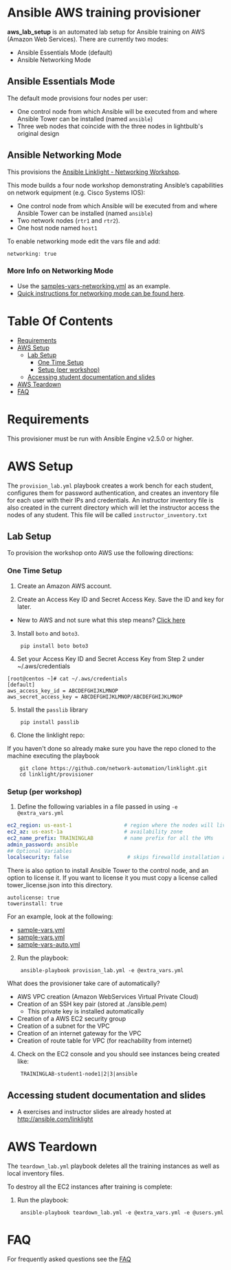 # Ansible AWS training provisioner
**aws_lab_setup** is an automated lab setup for Ansible training on AWS (Amazon Web Services).  There are currently two modes:
 - Ansible Essentials Mode (default)
 - Ansible Networking Mode

## Ansible Essentials Mode
The default mode provisions four nodes per user:
* One control node from which Ansible will be executed from and where Ansible Tower can be installed (named `ansible`)
* Three web nodes that coincide with the three nodes in lightbulb's original design

## Ansible Networking Mode
This provisions the [Ansible Linklight - Networking Workshop](../exercises/networking).  

This mode builds a four node workshop demonstrating Ansible’s capabilities on network equipment (e.g. Cisco Systems IOS):
* One control node from which Ansible will be executed from and where Ansible Tower can be installed (named `ansible`)
* Two network nodes (`rtr1` and `rtr2`).
* One host node named `host1`

To enable networking mode edit the vars file and add:
```
networking: true
```
### More Info on Networking Mode

- Use the [samples-vars-networking.yml](samples-vars-networking.yml) as an example.  
- [Quick instructions for networking mode can be found here](network_quick_instructions.md).

# Table Of Contents
- [Requirements](#requirements)
- [AWS Setup](#aws-setup)
  - [Lab Setup](#lab-setup)
    - [One Time Setup](#one-time-setup)
    - [Setup (per workshop)](#setup-per-workshop)
  - [Accessing student documentation and slides](#Accessing-student-documentation-and-slides)
- [AWS Teardown](#aws-teardown)
- [FAQ](../docs/faq.md)

# Requirements

This provisioner  must be run with Ansible Engine v2.5.0 or higher.

# AWS Setup
The `provision_lab.yml` playbook creates a work bench for each student, configures them for password authentication, and creates an inventory file for each user with their IPs and credentials. An instructor inventory file is also created in the current directory which will let the instructor access the nodes of any student.  This file will be called `instructor_inventory.txt`

## Lab Setup
To provision the workshop onto AWS use the following directions:

### One Time Setup

1. Create an Amazon AWS account.

2. Create an Access Key ID and Secret Access Key.  Save the ID and key for later.

  - New to AWS and not sure what this step means?  [Click here](aws-directions/AWSHELP.md)

3. Install `boto` and `boto3`.

        pip install boto boto3

4. Set your Access Key ID and Secret Access Key from Step 2 under ~/.aws/credentials

```
[root@centos ~]# cat ~/.aws/credentials
[default]
aws_access_key_id = ABCDEFGHIJKLMNOP
aws_secret_access_key = ABCDEFGHIJKLMNOP/ABCDEFGHIJKLMNOP
```

5. Install the `passlib` library

        pip install passlib

6. Clone the linklight repo:

If you haven't done so already make sure you have the repo cloned to the machine executing the playbook

        git clone https://github.com/network-automation/linklight.git
        cd linklight/provisioner

### Setup (per workshop)

1. Define the following variables in a file passed in using `-e @extra_vars.yml`

```yml
ec2_region: us-east-1                 # region where the nodes will live
ec2_az: us-east-1a                    # availability zone
ec2_name_prefix: TRAININGLAB          # name prefix for all the VMs
admin_password: ansible
## Optional Variables
localsecurity: false                   # skips firewalld installation and SE Linux when false
```

There is also option to install Ansible Tower to the control node, and an option to license it.  If you want to license it you must copy a license called tower_license.json into this directory.

```
autolicense: true
towerinstall: true
```

For an example, look at the following:
- [sample-vars.yml](sample-vars.yml)
- [sample-vars.yml](sample-vars-networking.yml)
- [sample-vars-auto.yml](sample-vars-auto.yml)

2. Run the playbook:

        ansible-playbook provision_lab.yml -e @extra_vars.yml

What does the provisioner take care of automatically?
- AWS VPC creation (Amazon WebServices Virtual Private Cloud)
- Creation of an SSH key pair (stored at ./ansible.pem)
  - This private key is installed automatically
- Creation of a AWS EC2 security group
- Creation of a subnet for the VPC
- Creation of an internet gateway for the VPC
- Creation of route table for VPC (for reachability from internet)

4. Check on the EC2 console and you should see instances being created like:

        TRAININGLAB-student1-node1|2|3|ansible

## Accessing student documentation and slides

  * A exercises and instructor slides are already hosted at http://ansible.com/linklight

# AWS Teardown

The `teardown_lab.yml` playbook deletes all the training instances as well as local inventory files.

To destroy all the EC2 instances after training is complete:

1. Run the playbook:

        ansible-playbook teardown_lab.yml -e @extra_vars.yml -e @users.yml

# FAQ
For frequently asked questions see the [FAQ](../docs/faq.md)
